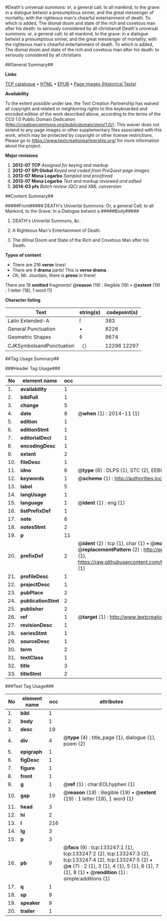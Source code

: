 #Death's universal summons: or, a general call; to all mankind, to the grave: in a dialogue betwixt a presumptious sinner, and the great messenger of mortality; with the righteous man's chearful entertainment of death. To which is added, The dismal doom and state of the rich and covetous man after his death: to seriously considered by all christians#
Death's universal summons: or, a general call; to all mankind, to the grave: in a dialogue betwixt a presumptious sinner, and the great messenger of mortality; with the righteous man's chearful entertainment of death. To which is added, The dismal doom and state of the rich and covetous man after his death: to seriously considered by all christians

##General Summary##

**Links**

[TCP catalogue](http://www.ota.ox.ac.uk/tcp/)  • 
[HTML](http://tei.it.ox.ac.uk/tcp/Texts-HTML/free/A82/A82028.html)  • 
[EPUB](http://tei.it.ox.ac.uk/tcp/Texts-EPUB/free/A82/A82028.epub) • 
[Page images (Historical Texts)](https://historicaltexts.jisc.ac.uk/eebo-99899876e)

**Availability**

To the extent possible under law, the Text Creation Partnership has waived all copyright and related or neighboring rights to this keyboarded and encoded edition of the work described above, according to the terms of the CC0 1.0 Public Domain Dedication (http://creativecommons.org/publicdomain/zero/1.0/). This waiver does not extend to any page images or other supplementary files associated with this work, which may be protected by copyright or other license restrictions. Please go to https://www.textcreationpartnership.org/ for more information about the project.

**Major revisions**

1. __2012-07__ __TCP__ *Assigned for keying and markup*
1. __2012-07__ __SPi Global__ *Keyed and coded from ProQuest page images*
1. __2013-07__ __Mona Logarbo__ *Sampled and proofread*
1. __2013-07__ __Mona Logarbo__ *Text and markup reviewed and edited*
1. __2014-03__ __pfs__ *Batch review (QC) and XML conversion*

##Content Summary##

#####Front#####
DEATH's Univerſal Summons: Or, a general Call; to all Mankind, to the Grave: In a Dialogue betwixt a
#####Body#####

1. DEATH's Univerſal Summons, &c.

1. A Righteous Man's Entertainment of Death.

1. The diſmal Doom and State of the Rich and Covetous Man after his Death.

**Types of content**

  * There are 216 **verse** lines!
  * There are 9 **drama** parts! This is **verse drama**.
  * Oh, Mr. Jourdain, there is **prose** in there!

There are 19 **omitted** fragments! 
 @__reason__ (19) : illegible (19)  •  @__extent__ (19) : 1 letter (18), 1 word (1)

**Character listing**


|Text|string(s)|codepoint(s)|
|---|---|---|
|Latin Extended-A|ſ|383|
|General Punctuation|•|8226|
|Geometric Shapes|◊|9674|
|CJKSymbolsandPunctuation|〈〉|12296 12297|

##Tag Usage Summary##

###Header Tag Usage###

|No|element name|occ|attributes|
|---|---|---|---|
|1.|__availability__|1||
|2.|__biblFull__|1||
|3.|__change__|5||
|4.|__date__|8| @__when__ (1) : 2014-11 (1)|
|5.|__edition__|1||
|6.|__editionStmt__|1||
|7.|__editorialDecl__|1||
|8.|__encodingDesc__|1||
|9.|__extent__|2||
|10.|__fileDesc__|1||
|11.|__idno__|6| @__type__ (6) : DLPS (1), STC (2), EEBO-CITATION (1), PROQUEST (1), VID (1)|
|12.|__keywords__|1| @__scheme__ (1) : http://authorities.loc.gov/ (1)|
|13.|__label__|5||
|14.|__langUsage__|1||
|15.|__language__|1| @__ident__ (1) : eng (1)|
|16.|__listPrefixDef__|1||
|17.|__note__|6||
|18.|__notesStmt__|2||
|19.|__p__|11||
|20.|__prefixDef__|2| @__ident__ (2) : tcp (1), char (1)  •  @__matchPattern__ (2) : ([0-9\-]+):([0-9IVX]+) (1), (.+) (1)  •  @__replacementPattern__ (2) : http://eebo.chadwyck.com/downloadtiff?vid=$1&page=$2 (1), https://raw.githubusercontent.com/textcreationpartnership/Texts/master/tcpchars.xml#$1 (1)|
|21.|__profileDesc__|1||
|22.|__projectDesc__|1||
|23.|__pubPlace__|2||
|24.|__publicationStmt__|2||
|25.|__publisher__|2||
|26.|__ref__|1| @__target__ (1) : http://www.textcreationpartnership.org/docs/. (1)|
|27.|__revisionDesc__|1||
|28.|__seriesStmt__|1||
|29.|__sourceDesc__|1||
|30.|__term__|2||
|31.|__textClass__|1||
|32.|__title__|3||
|33.|__titleStmt__|2||


###Text Tag Usage###

|No|element name|occ|attributes|
|---|---|---|---|
|1.|__bibl__|1||
|2.|__body__|1||
|3.|__desc__|19||
|4.|__div__|4| @__type__ (4) : title_page (1), dialogue (1), poem (2)|
|5.|__epigraph__|1||
|6.|__figDesc__|1||
|7.|__figure__|1||
|8.|__front__|1||
|9.|__g__|1| @__ref__ (1) : char:EOLhyphen (1)|
|10.|__gap__|19| @__reason__ (19) : illegible (19)  •  @__extent__ (19) : 1 letter (18), 1 word (1)|
|11.|__head__|3||
|12.|__hi__|2||
|13.|__l__|216||
|14.|__lg__|3||
|15.|__p__|3||
|16.|__pb__|9| @__facs__ (9) : tcp:133247:1 (1), tcp:133247:2 (2), tcp:133247:3 (2), tcp:133247:4 (2), tcp:133247:5 (2)  •  @__n__ (7) : 2 (1), 3 (1), 4 (1), 5 (1), 6 (1), 7 (1), 8 (1)  •  @__rendition__ (1) : simple:additions (1)|
|17.|__q__|1||
|18.|__sp__|9||
|19.|__speaker__|9||
|20.|__trailer__|1||
